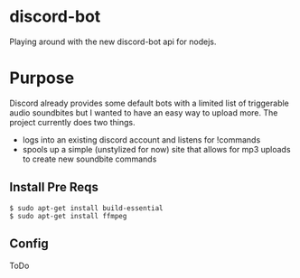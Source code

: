 # discord-bot
Playing around with the new discord-bot api for nodejs. 

# Purpose
Discord already provides some default bots with a limited list of triggerable audio soundbites but I wanted to have an easy way to upload more. The project currently does two things. 

* logs into an existing discord account and listens for !commands
* spools up a simple (unstylized for now) site that allows for mp3 uploads to create new soundbite commands

## Install Pre Reqs
```
$ sudo apt-get install build-essential
$ sudo apt-get install ffmpeg
```

## Config
ToDo
